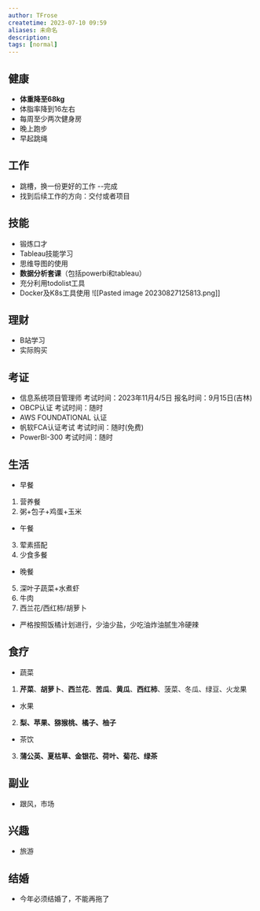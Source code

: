 ```yaml
---
author: TFrose
createtime: 2023-07-10 09:59
aliases: 未命名
description:
tags: [normal]
---
```


## 健康
- **体重降至68kg**
- 体脂率降到16左右
- 每周至少两次健身房
- 晚上跑步
- 早起跳绳

## 工作
- 跳槽，换一份更好的工作  --完成
- 找到后续工作的方向：交付或者项目

## 技能
- 锻炼口才
- Tableau技能学习
- 思维导图的使用
- **数据分析套课**（包括powerbi和tableau）
- 充分利用todolist工具
- Docker及K8s工具使用
![[Pasted image 20230827125813.png]]

## 理财
- B站学习
- 实际购买

## 考证
- 信息系统项目管理师    考试时间：2023年11月4/5日           报名时间：9月15日(吉林)
- OBCP认证                     考试时间：随时
- AWS FOUNDATIONAL 认证
- 帆软FCA认证考试              考试时间：随时(免费)
- PowerBI-300                   考试时间：随时

## 生活
- 早餐
1. 营养餐
2. 粥+包子+鸡蛋+玉米
- 午餐
3. 荤素搭配
4. 少食多餐
- 晚餐
5. 深叶子蔬菜+水煮虾
6. 牛肉
7. 西兰花/西红柿/胡萝卜
- 严格按照饭橘计划进行，少油少盐，少吃油炸油腻生冷硬辣

## 食疗
- 蔬菜
1. **芹菜**、**胡萝卜**、**西兰花**、**苦瓜**、**黄瓜**、**西红柿**、菠菜、冬瓜、绿豆、火龙果
- 水果
2. **梨、苹果、猕猴桃、橘子、柚子**
- 茶饮
3. **蒲公英、夏枯草、金银花、荷叶、菊花、绿茶**

## 副业
- 跟风，市场

## 兴趣
- 旅游

## 结婚
- 今年必须结婚了，不能再拖了